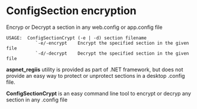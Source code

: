 # ConfigSection encryption
Encryp or Decrypt a section in any web.config or app.config file


```
USAGE:  ConfigSectionCrypt (-e | -d) section filename
           `-e/-encrypt    Encrypt the specified section in the given file
           `-d/-decrypt    Decrypt the specified section in the given file
```


**aspnet_regiis** utility is provided as part of .NET framework, but does not provide an easy way to protect or unprotect sections in a desktop .config file.

**ConfigSectionCrypt** is an easy command line tool to encrypt or decryp any section in any .config file
